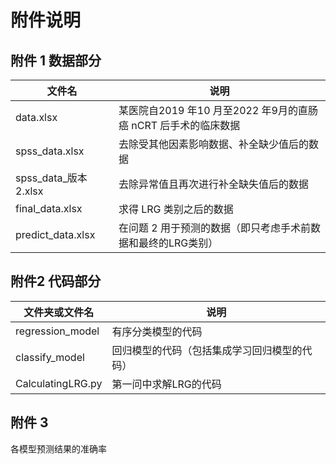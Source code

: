 # 附件说明

## 附件 1 数据部分

| 文件名                | 说明                                                         |
| --------------------- | ------------------------------------------------------------ |
| data.xlsx             | 某医院自2019 年10 月至2022 年9月的直肠癌 nCRT 后手术的临床数据 |
| spss_data.xlsx        | 去除受其他因素影响数据、补全缺少值后的数据                   |
| spss_data_版本 2.xlsx | 去除异常值且再次进行补全缺失值后的数据                       |
| final_data.xlsx       | 求得 LRG 类别之后的数据                                      |
| predict_data.xlsx     | 在问题 2 用于预测的数据（即只考虑手术前数据和最终的LRG类别） |

## 附件2 代码部分

| 文件夹或文件名    | 说明                                         |
| ----------------- | -------------------------------------------- |
| regression_model  | 有序分类模型的代码                           |
| classify_model    | 回归模型的代码（包括集成学习回归模型的代码） |
| CalculatingLRG.py | 第一问中求解LRG的代码                        |

## 附件 3 

各模型预测结果的准确率
